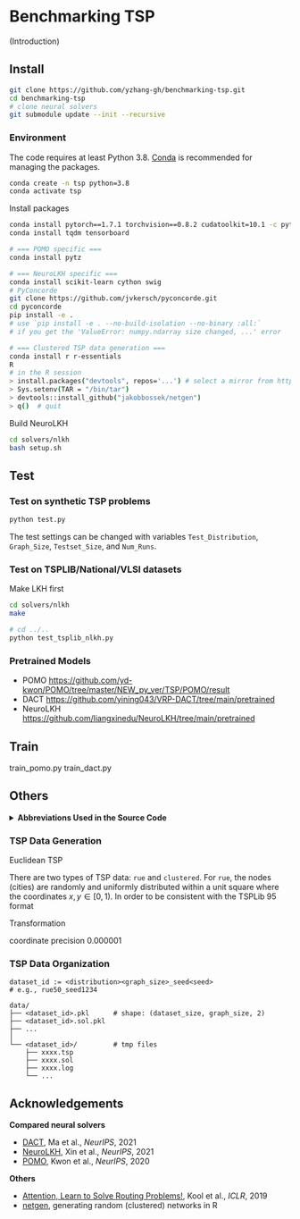 # Benchmarking TSP

(Introduction)

## Install

```bash
git clone https://github.com/yzhang-gh/benchmarking-tsp.git
cd benchmarking-tsp
# clone neural solvers
git submodule update --init --recursive
```

### Environment

The code requires at least Python 3.8. [Conda](https://docs.conda.io/en/latest/index.html) is recommended for managing the packages.

```bash
conda create -n tsp python=3.8
conda activate tsp
```

Install packages

```bash
conda install pytorch==1.7.1 torchvision==0.8.2 cudatoolkit=10.1 -c pytorch
conda install tqdm tensorboard

# === POMO specific ===
conda install pytz

# === NeuroLKH specific ===
conda install scikit-learn cython swig
# PyConcorde
git clone https://github.com/jvkersch/pyconcorde.git
cd pyconcorde
pip install -e .
# use `pip install -e . --no-build-isolation --no-binary :all:`
# if you get the 'ValueError: numpy.ndarray size changed, ...' error

# === Clustered TSP data generation ===
conda install r r-essentials
R
# in the R session
> install.packages("devtools", repos='...') # select a mirror from https://cran.r-project.org/mirrors.html
> Sys.setenv(TAR = "/bin/tar")
> devtools::install_github("jakobbossek/netgen")
> q()  # quit
```

Build NeuroLKH

```bash
cd solvers/nlkh
bash setup.sh
```

## Test

### Test on synthetic TSP problems

```bash
python test.py
```

The test settings can be changed with variables `Test_Distribution`, `Graph_Size`, `Testset_Size`, and `Num_Runs`.

### Test on TSPLIB/National/VLSI datasets

Make LKH first

```bash
cd solvers/nlkh
make
```

```bash
# cd ../..
python test_tsplib_nlkh.py
```

### Pretrained Models

- POMO
  https://github.com/yd-kwon/POMO/tree/master/NEW_py_ver/TSP/POMO/result
- DACT
  https://github.com/yining043/VRP-DACT/tree/main/pretrained
- NeuroLKH
  https://github.com/liangxinedu/NeuroLKH/tree/main/pretrained

## Train

train_pomo.py
train_dact.py

## Others

<details>
<summary><strong>Abbreviations Used in the Source Code</strong></summary>

| Abbr.  | Meaning                  |
| ------ | ------------------------ |
| rue    | random uniform Euclidean |
| clust  | cluster(ed)              |
| feat   | feature                  |
| opt(s) | option(s)                |
| optim  | optimum                  |
| sol    | solution                 |

</details>

### TSP Data Generation

Euclidean TSP

There are two types of TSP data: `rue` and `clustered`. For `rue`, the nodes (cities) are randomly and uniformly distributed within a unit square where the coordinates $x, y \in [0, 1)$. In order to be consistent with the TSPLib 95 format

Transformation

coordinate precision 0.000001

### TSP Data Organization

```
dataset_id := <distribution><graph_size>_seed<seed>
# e.g., rue50_seed1234

data/
├── <dataset_id>.pkl      # shape: (dataset_size, graph_size, 2)
├── <dataset_id>.sol.pkl
├── ...
│
└── <dataset_id>/         # tmp files
    ├── xxxx.tsp
    ├── xxxx.sol
    ├── xxxx.log
    └── ...
```

<!-- #### Default Random Seed

train

```
NeuroLKH
<graph_size> * 10 + 0/1 (rue/clustered)

LKH, GA-EAX
1234
```

test

```
<graph_size> * 10 + 8/9 (rue/clustered)
``` -->

## Acknowledgements

**Compared neural solvers**

- [DACT](https://github.com/yining043/VRP-DACT), Ma et al., *NeurIPS*, 2021
- [NeuroLKH](https://github.com/liangxinedu/NeuroLKH), Xin et al., *NeurIPS*, 2021
- [POMO](https://github.com/yd-kwon/POMO), Kwon et al., *NeurIPS*, 2020

<!--  -->

**Others**

- [Attention, Learn to Solve Routing Problems!](https://github.com/wouterkool/attention-learn-to-route), Kool et al., *ICLR*, 2019
- [netgen](https://github.com/jakobbossek/netgen), generating random (clustered) networks in R
